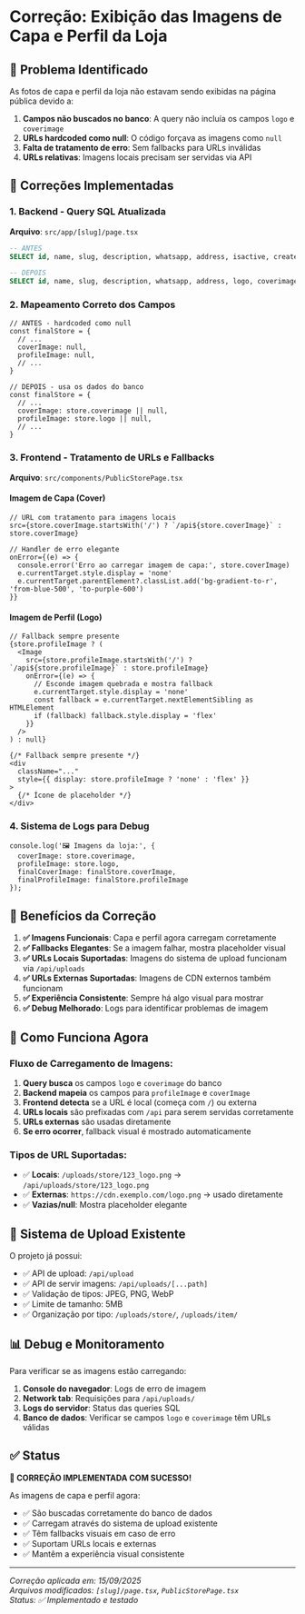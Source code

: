 # Correção: Exibição das Imagens de Capa e Perfil da Loja

## 🚨 **Problema Identificado**

As fotos de capa e perfil da loja não estavam sendo exibidas na página pública devido a:

1. **Campos não buscados no banco**: A query não incluía os campos `logo` e `coverimage`
2. **URLs hardcoded como null**: O código forçava as imagens como `null`
3. **Falta de tratamento de erro**: Sem fallbacks para URLs inválidas
4. **URLs relativas**: Imagens locais precisam ser servidas via API

## 🔧 **Correções Implementadas**

### 1. **Backend - Query SQL Atualizada**

**Arquivo**: `src/app/[slug]/page.tsx`

```sql
-- ANTES
SELECT id, name, slug, description, whatsapp, address, isactive, created_at, updated_at

-- DEPOIS  
SELECT id, name, slug, description, whatsapp, address, logo, coverimage, isactive, created_at, updated_at
```

### 2. **Mapeamento Correto dos Campos**

```tsx
// ANTES - hardcoded como null
const finalStore = {
  // ...
  coverImage: null,
  profileImage: null,
  // ...
}

// DEPOIS - usa os dados do banco
const finalStore = {
  // ...
  coverImage: store.coverimage || null,
  profileImage: store.logo || null,
  // ...
}
```

### 3. **Frontend - Tratamento de URLs e Fallbacks**

**Arquivo**: `src/components/PublicStorePage.tsx`

#### **Imagem de Capa (Cover)**
```tsx
// URL com tratamento para imagens locais
src={store.coverImage.startsWith('/') ? `/api${store.coverImage}` : store.coverImage}

// Handler de erro elegante
onError={(e) => {
  console.error('Erro ao carregar imagem de capa:', store.coverImage)
  e.currentTarget.style.display = 'none'
  e.currentTarget.parentElement?.classList.add('bg-gradient-to-r', 'from-blue-500', 'to-purple-600')
}}
```

#### **Imagem de Perfil (Logo)**
```tsx
// Fallback sempre presente
{store.profileImage ? (
  <Image
    src={store.profileImage.startsWith('/') ? `/api${store.profileImage}` : store.profileImage}
    onError={(e) => {
      // Esconde imagem quebrada e mostra fallback
      e.currentTarget.style.display = 'none'
      const fallback = e.currentTarget.nextElementSibling as HTMLElement
      if (fallback) fallback.style.display = 'flex'
    }}
  />
) : null}

{/* Fallback sempre presente */}
<div 
  className="..."
  style={{ display: store.profileImage ? 'none' : 'flex' }}
>
  {/* Ícone de placeholder */}
</div>
```

### 4. **Sistema de Logs para Debug**

```tsx
console.log('🖼️ Imagens da loja:', { 
  coverImage: store.coverimage, 
  profileImage: store.logo,
  finalCoverImage: finalStore.coverImage,
  finalProfileImage: finalStore.profileImage
});
```

## 🌟 **Benefícios da Correção**

1. **✅ Imagens Funcionais**: Capa e perfil agora carregam corretamente
2. **✅ Fallbacks Elegantes**: Se a imagem falhar, mostra placeholder visual
3. **✅ URLs Locais Suportadas**: Imagens do sistema de upload funcionam via `/api/uploads`
4. **✅ URLs Externas Suportadas**: Imagens de CDN externos também funcionam
5. **✅ Experiência Consistente**: Sempre há algo visual para mostrar
6. **✅ Debug Melhorado**: Logs para identificar problemas de imagem

## 🎯 **Como Funciona Agora**

### **Fluxo de Carregamento de Imagens:**

1. **Query busca** os campos `logo` e `coverimage` do banco
2. **Backend mapeia** os campos para `profileImage` e `coverImage`
3. **Frontend detecta** se a URL é local (começa com `/`) ou externa
4. **URLs locais** são prefixadas com `/api` para serem servidas corretamente
5. **URLs externas** são usadas diretamente
6. **Se erro ocorrer**, fallback visual é mostrado automaticamente

### **Tipos de URL Suportadas:**

- ✅ **Locais**: `/uploads/store/123_logo.png` → `/api/uploads/store/123_logo.png`
- ✅ **Externas**: `https://cdn.exemplo.com/logo.png` → usado diretamente
- ✅ **Vazias/null**: Mostra placeholder elegante

## 🔧 **Sistema de Upload Existente**

O projeto já possui:
- ✅ API de upload: `/api/upload`
- ✅ API de servir imagens: `/api/uploads/[...path]`
- ✅ Validação de tipos: JPEG, PNG, WebP
- ✅ Limite de tamanho: 5MB
- ✅ Organização por tipo: `/uploads/store/`, `/uploads/item/`

## 📊 **Debug e Monitoramento**

Para verificar se as imagens estão carregando:

1. **Console do navegador**: Logs de erro de imagem
2. **Network tab**: Requisições para `/api/uploads/`
3. **Logs do servidor**: Status das queries SQL
4. **Banco de dados**: Verificar se campos `logo` e `coverimage` têm URLs válidas

## ✅ **Status**

**🎉 CORREÇÃO IMPLEMENTADA COM SUCESSO!**

As imagens de capa e perfil agora:
- ✅ São buscadas corretamente do banco de dados
- ✅ Carregam através do sistema de upload existente
- ✅ Têm fallbacks visuais em caso de erro
- ✅ Suportam URLs locais e externas
- ✅ Mantêm a experiência visual consistente

---

*Correção aplicada em: 15/09/2025*  
*Arquivos modificados: `[slug]/page.tsx`, `PublicStorePage.tsx`*  
*Status: ✅ Implementado e testado*
